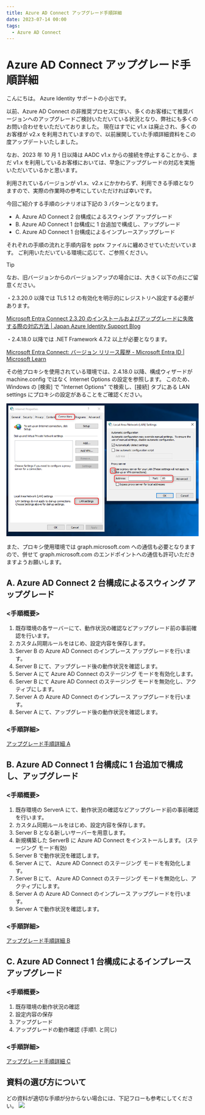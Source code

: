```yaml
---
title: Azure AD Connect アップグレード手順詳細
date: 2023-07-14 00:00
tags:
  - Azure AD Connect
---
```


# Azure AD Connect アップグレード手順詳細

こんにちは。 Azure Identity サポートの小出です。

以前、Azure AD Connect の非推奨プロセスに伴い、多くのお客様にて推奨バージョンへのアップグレードご検討いただいている状況となり、弊社にも多くのお問い合わせをいただいておりました。
現在はすでに v1.x は廃止され、多くのお客様が v2.x を利用されていますので、以前展開していた手順詳細資料をこの度アップデートいたしました。

なお、2023 年 10 月 1 日以降は AADC v1.x からの接続を停止することから、まだ v1.x を利用しているお客様においては、早急にアップグレードの対応を実施いただいているかと思います。

利用されているバージョンが v1.x、v2.x にかかわらず、利用できる手順となりますので、実際の作業時の参考にしていただければ幸いです。


今回ご紹介する手順のシナリオは下記の 3 パターンとなります。

- A. Azure AD Connect 2 台構成によるスウィング アップグレード
- B. Azure AD Connect 1 台構成に 1 台追加で構成し、アップグレード
- C. Azure AD Connect 1 台構成によるインプレースアップグレード


それぞれの手順の流れと手順内容を pptx ファイルに纏めさせていただいています。
ご利用いただいている環境に応じて、ご参照ください。


> [!TIP]
> なお、旧バージョンからのバージョンアップの場合には、大きく以下の点にご留意ください。
> 
> ・2.3.20.0 以降では TLS 1.2 の有効化を明示的にレジストリへ設定する必要があります。
> 
> [Microsoft Entra Connect 2.3.20 のインストールおよびアップグレードに失敗する際の対応方法 | Japan Azure Identity Support Blog](https://jpazureid.github.io/blog/azure-active-directory-connect/azure-ad-connect-2-3-20/)
> 
> ・2.4.18.0 以降では .NET Framework 4.7.2 以上が必要となります。
> 
> [Microsoft Entra Connect: バージョン リリース履歴 - Microsoft Entra ID | Microsoft Learn](https://learn.microsoft.com/ja-jp/entra/identity/hybrid/connect/reference-connect-version-history#24180)
>
> その他プロキシを使用されている環境では、2.4.18.0 以降、構成ウィザードが machine.config ではなく Internet Options の設定を参照します。
> このため、Windows の [検索] で "Internet Options" で検索し、[接続] タブにある LAN settings にプロキシの設定があることをご確認ください。
> 
>![](./how-to-upgrade-details/InternetOptions.png)
>
> また、プロキシ使用環境では graph.microsoft.com への通信も必要となりますので、併せて graph.microsoft.com のエンドポイントへの通信も許可いただきますようお願いします。


## A. Azure AD Connect 2 台構成によるスウィング アップグレード

### <手順概要>

1. 既存環境の各サーバーにて、動作状況の確認などアップグレード前の事前確認を行います。
2. カスタム同期ルールをはじめ、設定内容を保存します。
3. Server B の Azure AD Connect のインプレース アップグレードを行います。
4. Server B にて、アップグレード後の動作状況を確認します。
5. Server A にて Azure AD Connect のステージング モードを有効化します。
6. Server B にて Azure AD Connect のステージング モードを無効化し、アクティブにします。
7. Server A の Azure AD Connect のインプレース アップグレードを行います。
8. Server A にて、アップグレード後の動作状況を確認します。


### <手順詳細>  
[アップグレード手順詳細 A](./how-to-upgrade-details/aadc-upgrade-a-2023v2.pptx)


## B. Azure AD Connect 1 台構成に 1 台追加で構成し、アップグレード

### <手順概要>

1. 既存環境の ServerA にて、動作状況の確認などアップグレード前の事前確認を行います。
2. カスタム同期ルールをはじめ、設定内容を保存します。
3. Server B となる新しいサーバーを用意します。
4. 新規構築した ServerB に Azure AD Connect をインストールします。 (ステージング モード有効)
5. Server B で動作状況を確認します。
6. Server A にて、 Azure AD Connect のステージング モードを有効化します。
7. Server B にて、 Azure AD Connect のステージング モードを無効化し、アクティブにします。
8. Server A の Azure AD Connect のインプレース アップグレードを行います。
9. Server A で動作状況を確認します。

### <手順詳細>  
[アップグレード手順詳細 B](./how-to-upgrade-details/aadc-upgrade-b-2023v2.pptx)



## C. Azure AD Connect 1 台構成によるインプレースアップグレード

### <手順概要>

1. 既存環境の動作状況の確認
2. 設定内容の保存
3. アップグレード
4. アップグレードの動作確認 (手順1. と同じ)


### <手順詳細>  
[アップグレード手順詳細 C](./how-to-upgrade-details/aadc-upgrade-c-2023v2.pptx)


## 資料の選び方について
どの資料が適切な手順が分からない場合には、下記フローも参考にしてください。
![](./how-to-upgrade-details/which-step-is-best-for-the-upgdrade.png)
